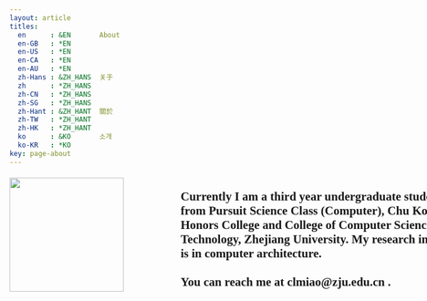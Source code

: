 ```yaml
---
layout: article
titles:
  en      : &EN       About
  en-GB   : *EN
  en-US   : *EN
  en-CA   : *EN
  en-AU   : *EN
  zh-Hans : &ZH_HANS  关于
  zh      : *ZH_HANS
  zh-CN   : *ZH_HANS
  zh-SG   : *ZH_HANS
  zh-Hant : &ZH_HANT  關於
  zh-TW   : *ZH_HANT
  zh-HK   : *ZH_HANT
  ko      : &KO       소개
  ko-KR   : *KO
key: page-about
---
```

<style>
  p#introduction{
   float:right;
   font-family:      Georgia, "Times New Roman", Times, serif;
   font-weight: bold;
   font-size: 150%;
   width: 500px;
   clear: left;
 }
 #allcontent {
  width: 800px;
  padding-top: 5px;
  padding-bottom: 5px;
  margin-left: auto;
  margin-right: auto;
}
</style>
<div id="allcontent">
  <div>
  <p id="introduction">Currently I am a third year undergraduate student from Pursuit Science Class (Computer), Chu Kochen Honors College and College of Computer Science and Technology, Zhejiang University. My research interest is in computer architecture.<br><br>
  You can reach me at clmiao@zju.edu.cn .</p>

  <img src="../../assets/images/me.JPG" width="200" />
  </div>

  <br/>
</div>

